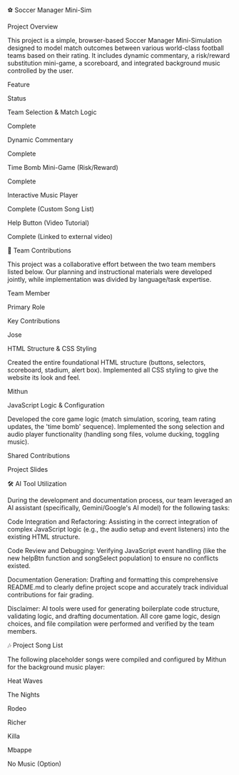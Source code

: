 ⚽ Soccer Manager Mini-Sim

Project Overview

This project is a simple, browser-based Soccer Manager Mini-Simulation designed to model match outcomes between various world-class football teams based on their rating. It includes dynamic commentary, a risk/reward substitution mini-game, a scoreboard, and integrated background music controlled by the user.

Feature

Status

Team Selection & Match Logic

Complete

Dynamic Commentary

Complete

Time Bomb Mini-Game (Risk/Reward)

Complete

Interactive Music Player

Complete (Custom Song List)

Help Button (Video Tutorial)

Complete (Linked to external video)

👥 Team Contributions

This project was a collaborative effort between the two team members listed below. Our planning and instructional materials were developed jointly, while implementation was divided by language/task expertise.

Team Member

Primary Role

Key Contributions

Jose

HTML Structure & CSS Styling

Created the entire foundational HTML structure (buttons, selectors, scoreboard, stadium, alert box). Implemented all CSS styling to give the website its look and feel.

Mithun

JavaScript Logic & Configuration

Developed the core game logic (match simulation, scoring, team rating updates, the 'time bomb' sequence). Implemented the song selection and audio player functionality (handling song files, volume ducking, toggling music).

Shared Contributions

Project Slides

🛠️ AI Tool Utilization

During the development and documentation process, our team leveraged an AI assistant (specifically, Gemini/Google's AI model) for the following tasks:

Code Integration and Refactoring: Assisting in the correct integration of complex JavaScript logic (e.g., the audio setup and event listeners) into the existing HTML structure.

Code Review and Debugging: Verifying JavaScript event handling (like the new helpBtn function and songSelect population) to ensure no conflicts existed.

Documentation Generation: Drafting and formatting this comprehensive README.md to clearly define project scope and accurately track individual contributions for fair grading.

Disclaimer: AI tools were used for generating boilerplate code structure, validating logic, and drafting documentation. All core game logic, design choices, and file compilation were performed and verified by the team members.

🎶 Project Song List

The following placeholder songs were compiled and configured by Mithun for the background music player:

Heat Waves

The Nights

Rodeo

Richer

Killa

Mbappe

No Music (Option)
